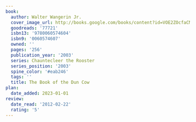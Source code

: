 ```yaml
---
book:
  author: Walter Wangerin Jr.
  cover_image_url: http://books.google.com/books/content?id=VOE2ZOcfaCMC&printsec=frontcover&img=1&zoom=1&edge=curl&source=gbs_api
  goodreads: '77721'
  isbn13: '9780060574604'
  isbn9: '0060574607'
  owned: ''
  pages: '256'
  publication_year: '2003'
  series: Chauntecleer the Rooster
  series_position: '2003'
  spine_color: '#eab246'
  tags: ''
  title: The Book of the Dun Cow
plan:
  date_added: 2023-01-01
review:
  date_read: '2012-02-22'
  rating: '5'
---
```

